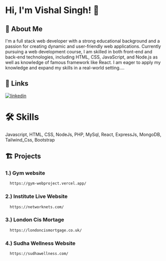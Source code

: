 
# Hi, I'm Vishal Singh! 👋


## 🚀 About Me
I'm a full stack web developer with a strong educational background and a passion for creating dynamic and user-friendly web applications. Currently pursuing a web development course, I am skilled in both front-end and back-end technologies, including HTML, CSS, JavaScript, and Node.js as well as knowledge of famous framework like React. I am eager to apply my knowledge and expand my skills in a real-world setting....


## 🔗 Links
[![linkedin](https://img.shields.io/badge/linkedin-0A66C2?style=for-the-badge&logo=linkedin&logoColor=white)](https://www.linkedin.com/in/vishal-singh-9a877314a/)

# 🛠 Skills
Javascript, HTML, CSS, NodeJs, PHP, MySql, React,
ExpressJs, MongoDB, Tailwind_Css, Bootstrap

## 🏗️ Projects

### 1.) Gym website

```bash
  https://gym-webproject.vercel.app/
```

### 2.) Institute Live Website

```bash
  https://networknets.com/
```

### 3.) London Cis Mortage

```bash
  https://londoncismortgage.co.uk/
```

### 4.) Sudha Wellness Website

```bash
  https://sudhawellness.com/
```





